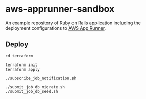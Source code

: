 # aws-apprunner-sandbox

An example repository of Ruby on Rails application including the deployment configurations to [AWS App Runner](https://aws.amazon.com/jp/apprunner/).

## Deploy

```
cd terraform

terraform init
terraform apply

./subscribe_job_notification.sh

./submit_job_db_migrate.sh
./submit_job_db_seed.sh
```

